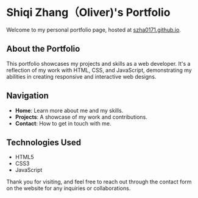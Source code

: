# Shiqi Zhang（Oliver)'s Portfolio

Welcome to my personal portfolio page, hosted at [szha0171.github.io](https://szha0171.github.io). 

## About the Portfolio

This portfolio showcases my projects and skills as a web developer. It's a reflection of my work with HTML, CSS, and JavaScript, demonstrating my abilities in creating responsive and interactive web designs.

## Navigation

- **Home**: Learn more about me and my skills.
- **Projects**: A showcase of my work and contributions.
- **Contact**: How to get in touch with me.

## Technologies Used

- HTML5
- CSS3
- JavaScript


Thank you for visiting, and feel free to reach out through the contact form on the website for any inquiries or collaborations.
